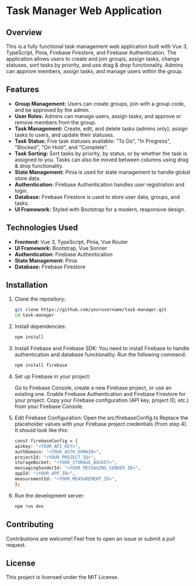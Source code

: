 # Task Manager Web Application

## Overview
This is a fully functional task management web application built with Vue 3, TypeScript, Pinia, Firebase Firestore, and Firebase Authentication. The application allows users to create and join groups, assign tasks, change statuses, sort tasks by priority, and use drag & drop functionality. Admins can approve members, assign tasks, and manage users within the group.

## Features
- **Group Management:** Users can create groups, join with a group code, and be approved by the admin.
- **User Roles:** Admins can manage users, assign tasks, and approve or remove members from the group.
- **Task Management:** Create, edit, and delete tasks (admins only), assign tasks to users, and update their statuses.
- **Task Status:** Five task statuses available: "To Do", "In Progress", "Blocked", "On Hold", and "Complete".
- **Task Sorting:** Sort tasks by priority, by status, or by whether the task is assigned to you. Tasks can also be moved between columns using drag & drop functionality.
- **State Management:** Pinia is used for state management to handle global store data.
- **Authentication:** Firebase Authentication handles user registration and login.
- **Database:** Firebase Firestore is used to store user data, groups, and tasks.
- **UI Framework:** Styled with Bootstrap for a modern, responsive design.

## Technologies Used
- **Frontend:** Vue 3, TypeScript, Pinia, Vue Router
- **UI Framework:** Bootstrap, Vue Sonner
- **Authentication:** Firebase Authentication
- **State Management:** Pinia
- **Database:** Firebase Firestore

## Installation
1. Clone the repository:
   ```sh
   git clone https://github.com/yourusername/task-manager.git
   cd task-manager
   ```
2. Install dependencies:
   ```sh
   npm install
   ```
3. Install Firebase and Firebase SDK: You need to install Firebase to handle authentication and database functionality. Run the following command:
   ```sh
   npm install firebase
   ```
4. Set up Firebase in your project:

   Go to Firebase Console, create a new Firebase project, or use an existing one.
   Enable Firebase Authentication and Firebase Firestore for your project.
   Copy your Firebase configuration (API key, project ID, etc.) from your Firebase Console.

5. Edit Firebase Configuration:
   Open the src/firebaseConfig.ts
   Replace the placeholder values with your Firebase project credentials (from step 4). It should look like this:
   ```sh
   const firebaseConfig = {
   apiKey: "<YOUR_API_KEY>",
   authDomain: "<YOUR_AUTH_DOMAIN>",
   projectId: "<YOUR_PROJECT_ID>",
   storageBucket: "<YOUR_STORAGE_BUCKET>",
   messagingSenderId: "<YOUR_MESSAGING_SENDER_ID>",
   appId: "<YOUR_APP_ID>",
   measurementId: "<YOUR_MEASUREMENT_ID>",
   };

   ```
6. Run the development server:
   ```sh
   npm run dev
   ```
## Contributing
Contributions are welcome! Feel free to open an issue or submit a pull request.

## License
This project is licensed under the MIT License.
